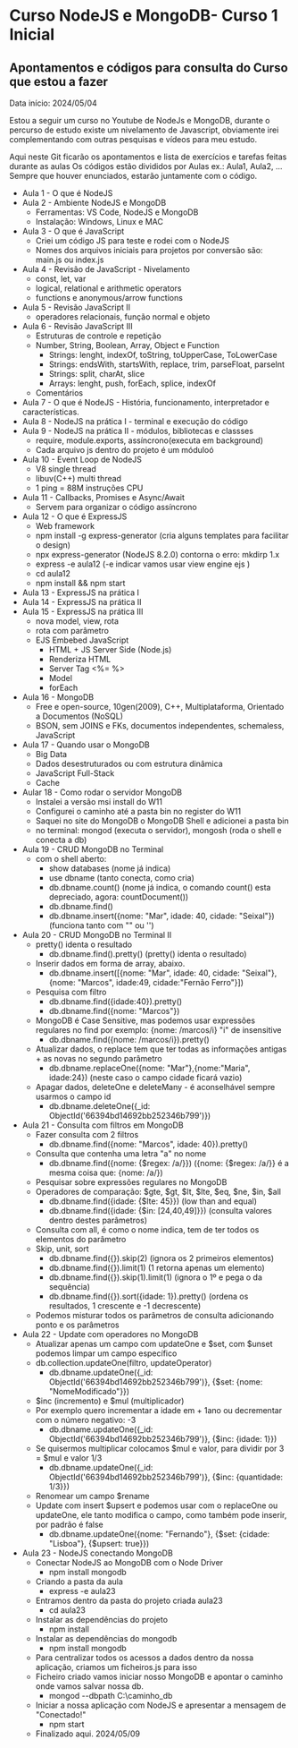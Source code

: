 # Curso NodeJS e MongoDB- Curso 1 Inicial


## Apontamentos e códigos para consulta do Curso que estou a fazer
Data início: 2024/05/04

Estou a seguir um curso no Youtube de NodeJs e MongoDB, durante o percurso de estudo existe um nivelamento de Javascript, obviamente irei complementando com outras pesquisas e vídeos para meu estudo.

Aqui neste Git ficarão os apontamentos e lista de exercícios e tarefas feitas durante as aulas
Os códigos estão divididos por Aulas ex.: Aula1, Aula2, ...
Sempre que houver enunciados, estarão juntamente com o código.

- Aula 1 - O que é NodeJS
- Aula 2 - Ambiente NodeJS e MongoDB
    - Ferramentas: VS Code, NodeJS e MongoDB
    - Instalação: Windows, Linux e MAC
- Aula 3 - O que é JavaScript
    - Criei um código JS para teste e rodei com o NodeJS
    - Nomes dos arquivos iniciais para projetos por conversão são: main.js ou index.js
- Aula 4 - Revisão de JavaScript - Nivelamento
    - const, let, var
    - logical, relational e arithmetic operators
    - functions e anonymous/arrow functions
- Aula 5 - Revisão JavaScript II
    - operadores relacionais, função normal e objeto
- Aula 6 - Revisão JavaScript III
    - Estruturas de controle e repetição
    - Number, String, Boolean, Array, Object e Function
        - Strings: lenght, indexOf, toString, toUpperCase, ToLowerCase
        - Strings: endsWith, startsWith, replace, trim, parseFloat, parseInt
        - Strings: split, charAt, slice
        - Arrays: lenght, push, forEach, splice, indexOf
    - Comentários
- Aula 7 - O que é NodeJS - História, funcionamento, interpretador e características.
- Aula 8 -  NodeJS na prática I - terminal e execução do código
- Aula 9 -  NodeJS na prática II - módulos, bibliotecas e classses
    - require, module.exports, assíncrono(executa em background)
    - Cada arquivo js dentro do projeto é um móduloó
- Aula 10 - Event Loop de NodeJS
    - V8 single thread
    - libuv(C++) multi thread
    - 1 ping = 88M instruções CPU
- Aula 11 - Callbacks, Promises e Async/Await
    - Servem para organizar o código assíncrono
- Aula 12 - O que é ExpressJS
    - Web framework
    - npm install -g express-generator (cria alguns templates para facilitar o design)
    - npx express-generator (NodeJS 8.2.0) contorna o erro: mkdirp 1.x
    - express -e aula12 (-e indicar vamos usar view engine ejs )
    - cd aula12
    - npm install && npm start
- Aula 13 - ExpressJS na prática I
- Aula 14 - ExpressJS na prática II
- Aula 15 - ExpressJS na prática III
    - nova model, view, rota
    - rota com parâmetro
    - EJS Embebed JavaScript
        - HTML + JS Server Side (Node.js)
        - Renderiza HTML
        - Server Tag <%= %>
        - Model
        - forEach
- Aula 16 - MongoDB
    - Free e open-source, 10gen(2009), C++, Multiplataforma, Orientado a Documentos (NoSQL)
    - BSON, sem JOINS e FKs, documentos independentes, schemaless, JavaScript
- Aula 17 - Quando usar o MongoDB
    - Big Data
    - Dados desestruturados ou com estrutura dinâmica
    - JavaScript Full-Stack
    - Cache
- Aular 18 - Como rodar o servidor MongoDB
    - Instalei a versão msi install do W11
    - Configurei o caminho até a pasta bin no register do W11
    - Saquei no site do MongoDB o MongoDB Shell e adicionei a pasta bin
    - no terminal: mongod (executa o servidor), mongosh (roda o shell e conecta a db)
- Aula 19 - CRUD MongoDB no Terminal
    - com o shell aberto:
        - show databases (nome já indica)
        - use dbname (tanto conecta, como cria)
        - db.dbname.count() (nome já indica, o comando count() esta depreciado, agora: countDocument())
        - db.dbname.find()
        - db.dbname.insert({nome: "Mar", idade: 40, cidade: "Seixal"}) (funciona tanto com "" ou '')
- Aula 20 -  CRUD MongoDB no Terminal II
    - pretty() identa o resultado
        - db.dbname.find().pretty() (pretty() identa o resultado)
    - Inserir dados em forma de array, abaixo.
        - db.dbname.insert([{nome: "Mar", idade: 40, cidade: "Seixal"},{nome: "Marcos", idade:49, cidade:"Fernão Ferro"}])
    - Pesquisa com filtro
        - db.dbname.find({idade:40}).pretty()
        - db.dbname.find({nome: "Marcos"})
    -  MongoDB é Case Sensitive, mas podemos usar expressões regulares no find por exemplo: {nome: /marcos/i} "i" de insensitive
        -  db.dbname.find({nome: /marcos/i}).pretty()
    - Atualizar dados, o replace tem que ter todas as informações antigas + as novas no segundo parâmetro
        - db.dbname.replaceOne({nome: "Mar"},{nome:"Maria", idade:24}) (neste caso o campo cidade ficará vazio)
    - Apagar dados, deleteOne e deleteMany - é aconselhável sempre usarmos o campo id
        - db.dbname.deleteOne({_id: ObjectId('66394bd14692bb252346b799')})
- Aula 21 - Consulta com filtros em MongoDB
    - Fazer consulta com 2 filtros
        - db.dbname.find({nome: "Marcos", idade: 40}).pretty()
    - Consulta que contenha uma letra "a" no nome
        - db.dbname.find({nome: {$regex: /a/}}) ({nome: {$regex: /a/}} é a mesma coisa que: {nome: /a/})
    - Pesquisar sobre expressões regulares no MongoDB
    - Operadores de comparação: $gte, $gt, $lt, $lte, $eq, $ne, $in, $all
        - db.dbname.find({idade: {$lte: 45}}) (low than and equal)
        - db.dbname.find({idade: {$in: [24,40,49]}}) (consulta valores dentro destes parâmetros)
    - Consulta com all, é como o nome indica, tem de ter todos os elementos do parâmetro
    - Skip, unit, sort
        - db.dbname.find({}).skip(2) (ignora os 2 primeiros elementos)
        - db.dbname.find({}).limit(1) (1 retorna apenas um elemento)
        - db.dbname.find({}).skip(1).limit(1) (ignora o 1º e pega o da sequência)
        - db.dbname.find({}).sort({idade: 1}).pretty() (ordena os resultados, 1 crescente e -1 decrescente)
    - Podemos misturar todos os parâmetros de consulta adicionando ponto e os parâmetros
- Aula 22 - Update com operadores no MongoDB
    - Atualizar apenas um campo com updateOne e $set, com $unset podemos limpar um campo específico
    - db.collection.updateOne(filtro, updateOperator)
        -  db.dbname.updateOne({_id: ObjectId('66394bd14692bb252346b799')}, {$set: {nome: "NomeModificado"}})
    - $inc (incremento) e $mul (multiplicador)
    - Por exemplo quero incrementar a idade em + 1ano ou decrementar com o número negativo: -3
        - db.dbname.updateOne({_id: ObjectId('66394bd14692bb252346b799')}, {$inc: {idade: 1}})
    - Se quisermos multiplicar colocamos $mul e valor, para dividir por 3 = $mul e valor 1/3
        - db.dbname.updateOne({_id: ObjectId('66394bd14692bb252346b799')}, {$inc: {quantidade: 1/3}})
    - Renomear um campo $rename
    - Update com insert $upsert e podemos usar com o replaceOne ou updateOne, ele tanto modifica o campo, como também pode inserir, por padrão é false
        - db.dbname.updateOne({nome: "Fernando"}, {$set: {cidade: "Lisboa"}, {$upsert: true}})
- Aula 23 - NodeJS conectando MongoDB
    - Conectar NodeJS ao MongoDB com o Node Driver
        - npm install mongodb
    - Criando a pasta da aula
        - express -e aula23
    - Entramos dentro da pasta do projeto criada aula23
        - cd aula23
    - Instalar as dependências do projeto
        - npm install
    - Instalar as dependências do mongodb
        - npm install mongodb
    - Para centralizar todos os acessos a dados dentro da nossa aplicação, criamos um ficheiros.js para isso
    - Ficheiro criado vamos iniciar nosso MongoDB e apontar o caminho onde vamos salvar nossa db.
        - mongod --dbpath C:\caminho_db
    - Iniciar a nossa aplicação com NodeJS e apresentar a mensagem de "Conectado!"
        - npm start 
    - Finalizado aqui. 2024/05/09

    
